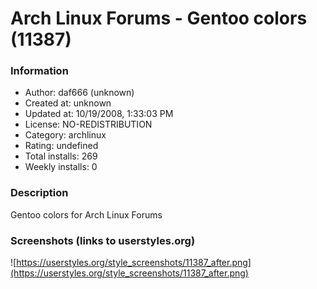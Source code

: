 # Arch Linux Forums - Gentoo colors (11387)

### Information
- Author: daf666 (unknown)
- Created at: unknown
- Updated at: 10/19/2008, 1:33:03 PM
- License: NO-REDISTRIBUTION
- Category: archlinux
- Rating: undefined
- Total installs: 269
- Weekly installs: 0


### Description
Gentoo colors for Arch Linux Forums


### Screenshots (links to userstyles.org)
![https://userstyles.org/style_screenshots/11387_after.png](https://userstyles.org/style_screenshots/11387_after.png)


